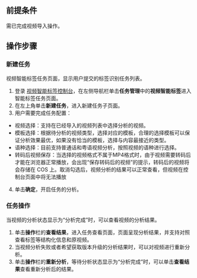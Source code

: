## 前提条件
需已完成视频导入操作。


## 操作步骤
### 新建任务
视频智能标签任务页面，显示用户提交的标签识别任务列表。
1. 登录 [视频智能标签控制台]()，在左侧导航栏单击**任务管理**中的**视频智能标签**进入智能标签任务页面。
2. 在左上角单击**新建任务**，进入新建任务子页面。
3. 用户需要完成任务配置：
 - 视频选择：支持在已经导入的视频列表中选择分析的视频。
 - 模板选择：根据待分析的视频类型，选择对应的模板，合理的选择模板可以保证分析效果最优，如果没有恰当的模板，选择与内容最接近的类型。
 - 语种选择：目前支持普通话和粤语视频分析，按照视频的语种进行选择。
 - 转码后视频保存：当选择的视频格式不属于MP4格式时，由于视频需要转码后才能在浏览器正常播放，会出现“保存转码后的视频”的提示，转码后的视频将会存储在 COS 上。取消勾选后，视频分析的结果可以正常查看，但视频在控制台页面中将无法播放
4. 单击**确定**，开启任务的分析。

### 任务操作
当视频的分析状态显示为“分析完成”时，可以查看视频的分析结果。
1. 单击**操作**栏的**查看结果**，进入任务查看页面，页面呈现分析结果，并支持对照查看标签等结构化信息和原视频。
2. 当视频分析失败或者希望获取版本升级的分析结果时，可以对视频进行重新分析。
3. 单击**操作**栏的**重新分析**，等待分析状态显示为“分析完成”时，可以单击**查看结果**查看重新分析后的结果。

